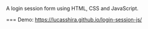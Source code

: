 A login session form using HTML, CSS and JavaScript.

=== Demo: https://lucasshira.github.io/login-session-js/
